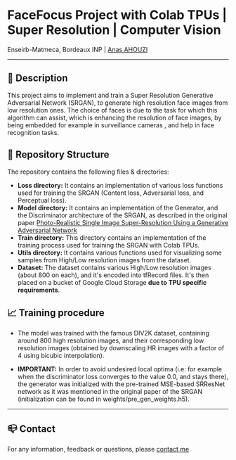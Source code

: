 # FaceFocus Project with Colab TPUs | Super Resolution | Computer Vision
Enseirb-Matmeca, Bordeaux INP | [Anas AHOUZI](https://www.linkedin.com/in/anas-ahouzi-6aab0b155/)
***

## :monocle_face: Description
This project aims to implement and train a Super Resolution Generative Adversarial Network (SRGAN), to generate high resolution face images from low resolution ones. The choice of faces is due to the task for which this algorithm can assist, which is enhancing the resolution of face images, by being embedded for example in surveillance cameras
, and help in face recognition tasks.<br />

## :rocket: Repository Structure
The repository contains the following files & directories:
- **Loss directory:** It contains an implementation of various loss functions used for training the SRGAN (Content loss, Adversarial loss, and Perceptual loss).
- **Model directory:** It contains an implementation of the Generator, and the Discriminator architecture of the SRGAN, as described in the original paper [Photo-Realistic Single Image Super-Resolution Using a Generative Adversarial Network](https://arxiv.org/pdf/1609.04802.pdf)
- **Train directory:** This directory contains an implementation of the training process used for training the SRGAN with Colab TPUs.
- **Utils directory:** It contains various functions used for visualizing some samples from High/Low resolution images from the dataset.
- **Dataset:** The dataset contains various High/Low resolution images (about 800 on each), and it's encoded into tfRecord files. It's then placed on a bucket of Google Cloud Storage **due to TPU specific requirements**.

## :chart_with_upwards_trend: Training procedure
- The model was trained with the famous DIV2K dataset, containing around 800 high resolution images, and their corresponding low resolution images (obtained
by downscaling HR images with a factor of 4 using bicubic interpolation).

- **IMPORTANT:** In order to avoid undesired local optima (i.e: for example when the discriminator loss converges to the value 0.0, and stays there), the generator was initialized with
the pre-trained MSE-based SRResNet network as it was mentioned in the original paper of the SRGAN (initialization can be found in weights/pre_gen_weights.h5).

---
## :mailbox_closed: Contact
For any information, feedback or questions, please [contact me][anas-email]










[anas-email]: mailto:ahouzi2000@hotmail.fr